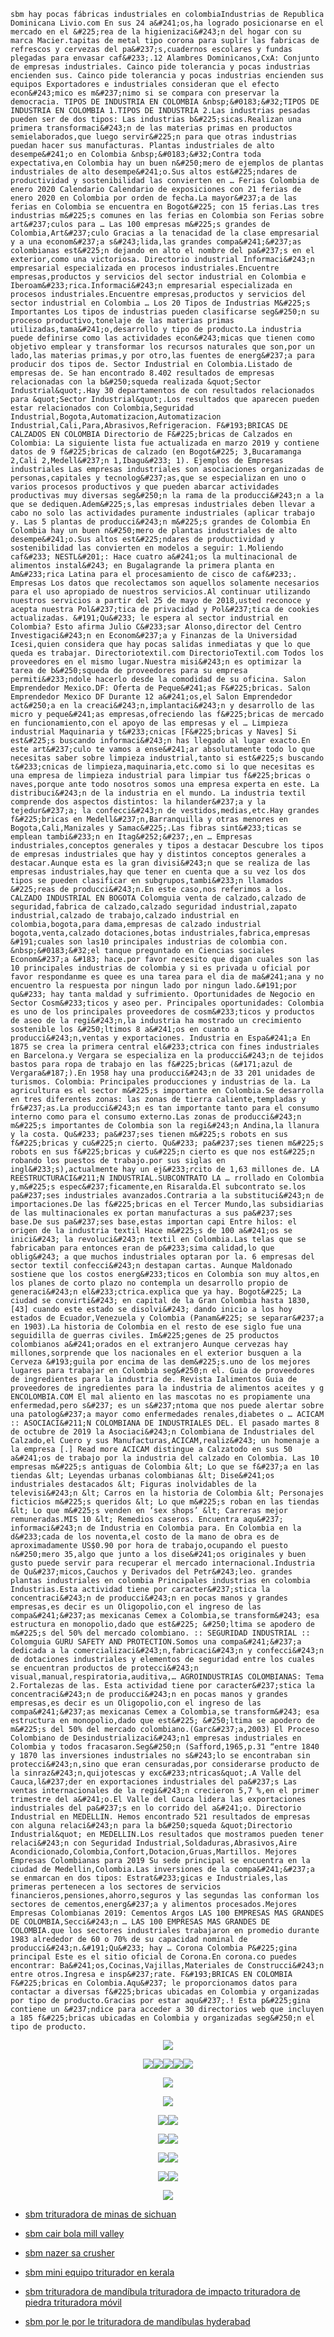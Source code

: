 
```
sbm hay pocas fábricas industriales en colombiaIndustrias de Republica Dominicana Livio.com En sus 24 a&#241;os,ha logrado posicionarse en el mercado en el &#225;rea de la higienizaci&#243;n del hogar con su marca Macier.tapitas de metal tipo corona para suplir las fabricas de refrescos y cervezas del pa&#237;s,cuadernos escolares y fundas plegadas para envasar caf&#233;.12 Alambres Dominicanos,CxA: Conjunto de empresas industriales. Cainco pide tolerancia y pocas industrias encienden sus. Cainco pide tolerancia y pocas industrias encienden sus equipos Exportadores e industriales consideran que el efecto econ&#243;mico es m&#237;nimo si se compara con preservar la democracia. TIPOS DE INDUSTRIA EN COLOMBIA &nbsp;&#0183;&#32;TIPOS DE INDUSTRIA EN COLOMBIA 1.TIPOS DE INDUSTRIA 2.Las industrias pesadas pueden ser de dos tipos: Las industrias b&#225;sicas.Realizan una primera transformaci&#243;n de las materias primas en productos semielaborados,que luego servir&#225;n para que otras industrias puedan hacer sus manufacturas. Plantas industriales de alto desempe&#241;o en Colombia &nbsp;&#0183;&#32;Contra toda expectativa,en Colombia hay un buen n&#250;mero de ejemplos de plantas industriales de alto desempe&#241;o.Sus altos est&#225;ndares de productividad y sostenibilidad las convierten en … Ferias Colombia de enero 2020 Calendario Calendario de exposiciones con 21 ferias de enero 2020 en Colombia por orden de fecha.La mayor&#237;a de las ferias en Colombia se encuentra en Bogot&#225; con 15 ferias.Las tres industrias m&#225;s comunes en las ferias en Colombia son Ferias sobre art&#237;culos para … Las 100 empresas m&#225;s grandes de Colombia,Art&#237;culo Gracias a la tenacidad de la clase empresarial y a una econom&#237;a s&#243;lida,las grandes compa&#241;&#237;as colombianas est&#225;n dejando en alto el nombre del pa&#237;s en el exterior,como una victoriosa. Directorio industrial Informaci&#243;n empresarial especializada en procesos industriales.Encuentre empresas,productos y servicios del sector industrial en Colombia e Iberoam&#233;rica.Informaci&#243;n empresarial especializada en procesos industriales.Encuentre empresas,productos y servicios del sector industrial en Colombia … Los 20 Tipos de Industrias M&#225;s Importantes Los tipos de industrias pueden clasificarse seg&#250;n su proceso productivo,tonelaje de las materias primas utilizadas,tama&#241;o,desarrollo y tipo de producto.La industria puede definirse como las actividades econ&#243;micas que tienen como objetivo emplear y transformar los recursos naturales que son,por un lado,las materias primas,y por otro,las fuentes de energ&#237;a para producir dos tipos de. Sector Industrial en Colombia.Listado de empresas de. Se han encontrado 8.402 resultados de empresas relacionadas con la b&#250;squeda realizada &quot;Sector Industrial&quot;.Hay 30 departamentos de con resultados relacionados para &quot;Sector Industrial&quot;.Los resultados que aparecen pueden estar relacionados con Colombia,Seguridad Industrial,Bogota,Automatizacion,Automatizacion Industrial,Cali,Para,Abrasivos,Refrigeracion. F&#193;BRICAS DE CALZADOS EN COLOMBIA Directorio de F&#225;bricas de Calzados en Colombia: La siguiente lista fue actualizada en marzo 2019 y contiene datos de 9 f&#225;bricas de calzado (en Bogot&#225; 3,Bucaramanga 2,Cali 2,Medell&#237;n 1,Ibagu&#233; 1). Ejemplos de Empresas industriales Las empresas industriales son asociaciones organizadas de personas,capitales y tecnolog&#237;as,que se especializan en uno o varios procesos productivos y que pueden abarcar actividades productivas muy diversas seg&#250;n la rama de la producci&#243;n a la que se dediquen.Adem&#225;s,las empresas industriales deben llevar a cabo no solo las actividades puramente industriales (aplicar trabajo y. Las 5 plantas de producci&#243;n m&#225;s grandes de Colombia En Colombia hay un buen n&#250;mero de plantas industriales de alto desempe&#241;o.Sus altos est&#225;ndares de productividad y sostenibilidad las convierten en modelos a seguir: 1.Moliendo caf&#233; NESTL&#201;: Hace cuatro a&#241;os la multinacional de alimentos instal&#243; en Bugalagrande la primera planta en Am&#233;rica Latina para el procesamiento de cisco de caf&#233;. Empresas Los datos que recolectamos son aquellos solamente necesarios para el uso apropiado de nuestros servicios.Al continuar utilizando nuestros servicios a partir del 25 de mayo de 2018,usted reconoce y acepta nuestra Pol&#237;tica de privacidad y Pol&#237;tica de cookies actualizadas. &#191;Qu&#233; le espera al sector industrial en Colombia? Esto afirma Julio C&#233;sar Alonso,director del Centro Investigaci&#243;n en Econom&#237;a y Finanzas de la Universidad Icesi,quien considera que hay pocas salidas inmediatas y que lo que queda es trabajar. Directoriotextil.com DirectorioTextil.com Todos los proveedores en el mismo lugar.Nuestra misi&#243;n es optimizar la tarea de b&#250;squeda de proveedores para su empresa permiti&#233;ndole hacerlo desde la comodidad de su oficina. Salon Emprendedor Mexico.DF: Oferta de Peque&#241;as F&#225;bricas. Salon Emprendedor Mexico DF Durante 12 a&#241;os,el Salon Emprendedor act&#250;a en la creaci&#243;n,implantaci&#243;n y desarrollo de las micro y peque&#241;as empresas,ofreciendo las f&#225;bricas de mercado en funcionamiento,con el apoyo de las empresas y el … Limpieza industrial Maquinaria y t&#233;cnicas [F&#225;bricas y Naves] Si est&#225;s buscando informaci&#243;n has llegado al lugar exacto.En este art&#237;culo te vamos a ense&#241;ar absolutamente todo lo que necesitas saber sobre limpieza industrial,tanto si est&#225;s buscando t&#233;cnicas de limpieza,maquinaria,etc.como si lo que necesitas es una empresa de limpieza industrial para limpiar tus f&#225;bricas o naves,porque ante todo nosotros somos una empresa experta en este. La distribuci&#243;n de la industria en el mundo. La industria textil comprende dos aspectos distintos: la hilander&#237;a y la tejedur&#237;a; la confecci&#243;n de vestidos,medias,etc.Hay grandes f&#225;bricas en Medell&#237;n,Barranquilla y otras menores en Bogota,Cali,Manizales y Samac&#225;.Las fibras sint&#233;ticas se emplean tambi&#233;n en Itag&#252;&#237;,en … Empresas industriales,conceptos generales y tipos a destacar Descubre los tipos de empresas industriales que hay y distintos conceptos generales a destacar.Aunque esta es la gran divisi&#243;n que se realiza de las empresas industriales,hay que tener en cuenta que a su vez los dos tipos se pueden clasificar en subgrupos,tambi&#233;n llamados &#225;reas de producci&#243;n.En este caso,nos referimos a los. CALZADO INDUSTRIAL EN BOGOTA Colomguia venta de calzado,calzado de seguridad,fabrica de calzado,calzado seguridad industrial,zapato industrial,calzado de trabajo,calzado industrial en colombia,bogota,para dama,empresas de calzado industrial bogota,venta,calzado dotaciones,botas industriales,fabrica,empresas &#191;cuales son las10 principales industrias de colombia con. &nbsp;&#0183;&#32;el tanque preguntado en Ciencias sociales Econom&#237;a &#183; hace.por favor necesito que digan cuales son las 10 principales industrias de colombia y si es privada u oficial por favor respondanme es quee es una tarea para el dia de ma&#241;ana y no encuentro la respuesta por ningun lado por ningun lado.&#191;por qu&#233; hay tanta maldad y sufrimiento. Oportunidades de Negocio en Sector Cosm&#233;ticos y aseo per. Principales oportunidades: Colombia es uno de los principales proveedores de cosm&#233;ticos y productos de aseo de la regi&#243;n,la industria ha mostrado un crecimiento sostenible los &#250;ltimos 8 a&#241;os en cuanto a producci&#243;n,ventas y exportaciones. Industria en Espa&#241;a En 1875 se crea la primera central el&#233;ctrica con fines industriales en Barcelona.y Vergara se especializa en la producci&#243;n de tejidos bastos para ropa de trabajo en las f&#225;bricas (&#171;azul de Vergara&#187;).En 1958 hay una producci&#243;n de 33 201 unidades de turismos. Colombia: Principales producciones y industrias de la. La agricultura es el sector m&#225;s importante en Colombia.Se desarrolla en tres diferentes zonas: las zonas de tierra caliente,templadas y fr&#237;as.La producci&#243;n es tan importante tanto para el consumo interno como para el consumo externo.Las zonas de producci&#243;n m&#225;s importantes de Colombia son la regi&#243;n Andina,la llanura y la costa. Qu&#233; pa&#237;ses tienen m&#225;s robots en sus f&#225;bricas y cu&#225;n cierto. Qu&#233; pa&#237;ses tienen m&#225;s robots en sus f&#225;bricas y cu&#225;n cierto es que nos est&#225;n robando los puestos de trabajo.por sus siglas en ingl&#233;s),actualmente hay un ej&#233;rcito de 1,63 millones de. LA REESTRUCTURACI&#211;N INDUSTRIAL.SUBCONTRATO LA … rrollado en Colombia y,m&#225;s espec&#237;ficamente,en Risaralda.El subcontrato se.los pa&#237;ses industriales avanzados.Contraria a la substituci&#243;n de importaciones.De las f&#225;bricas en el Tercer Mundo,las subsidiarias de las multinacionales ex portan manufacturas a sus pa&#237;ses base.De sus pa&#237;ses base,estas importan capi Entre hilos: el origen de la industria textil Hace m&#225;s de 100 a&#241;os se inici&#243; la revoluci&#243;n textil en Colombia.Las telas que se fabricaban para entonces eran de p&#233;sima calidad,lo que oblig&#243; a que muchos industriales optaran por la. 6 empresas del sector textil confecci&#243;n destapan cartas. Aunque Maldonado sostiene que los costos energ&#233;ticos en Colombia son muy altos,en los planes de corto plazo no contempla un desarrollo propio de generaci&#243;n el&#233;ctrica.explica que ya hay. Bogot&#225; La ciudad se convirti&#243; en capital de la Gran Colombia hasta 1830,[43] cuando este estado se disolvi&#243; dando inicio a los hoy estados de Ecuador,Venezuela y Colombia (Panam&#225; se separar&#237;a en 1903).La historia de Colombia en el resto de ese siglo fue una seguidilla de guerras civiles. Im&#225;genes de 25 productos colombianos a&#241;orados en el extranjero Aunque cervezas hay millones,sorprende que los nacionales en el exterior busquen a la Cerveza &#193;guila por encima de las dem&#225;s.uno de los mejores lugares para trabajar en Colombia seg&#250;n el. Guia de proveedores de ingredientes para la industria de. Revista Ialimentos Guia de proveedores de ingredientes para la industria de alimentos aceites y g ENCOLOMBIA.COM El mal aliento en las mascotas no es propiamente una enfermedad,pero s&#237; es un s&#237;ntoma que nos puede alertar sobre una patolog&#237;a mayor como enfermedades renales,diabetes o … ACICAM :: ASOCIACI&#211;N COLOMBIANA DE INDUSTRIALES DEL. El pasado martes 8 de octubre de 2019 la Asociaci&#243;n Colombiana de Industriales del Calzado,el Cuero y sus Manufacturas,ACICAM,realiz&#243; un homenaje a la empresa [.] Read more ACICAM distingue a Calzatodo en sus 50 a&#241;os de trabajo por la industria del calzado en Colombia. Las 10 empresas m&#225;s antiguas de Colombia &lt; Lo que se f&#237;a en las tiendas &lt; Leyendas urbanas colombianas &lt; Dise&#241;os industriales destacados &lt; Figuras inolvidables de la televisi&#243;n &lt; Carros en la historia de Colombia &lt; Personajes ficticios m&#225;s queridos &lt; Lo que m&#225;s roban en las tiendas &lt; Lo que m&#225;s venden en ‘sex shops’ &lt; Carreras mejor remuneradas.MIS 10 &lt; Remedios caseros. Encuentra aqu&#237; informaci&#243;n de Industria en Colombia para. En Colombia en la d&#233;cada de los noventa,el costo de la mano de obra es de aproximadamente US$0.90 por hora de trabajo,ocupando el puesto n&#250;mero 35,algo que junto a los dise&#241;os originales y buen gusto puede servir para recuperar el mercado internacional.Industria de Qu&#237;micos,Cauchos y Derivados del Petr&#243;leo. grandes plantas industriales en colombia Principales industrias en colombia Industrias.Esta actividad tiene por caracter&#237;stica la concentraci&#243;n de producci&#243;n en pocas manos y grandes empresas,es decir es un Oligopolio,con el ingreso de las compa&#241;&#237;as mexicanas Cemex a Colombia,se transform&#243; esa estructura en monopolio,dado que est&#225; &#250;ltima se apodero de m&#225;s del 50% del mercado colombiano. :: SEGURIDAD INDUSTRIAL :: Colomguia GURU SAFETY AND PROTECTION.Somos una compa&#241;&#237;a dedicada a la comercializaci&#243;n,fabricaci&#243;n y confecci&#243;n de dotaciones industriales y elementos de seguridad entre los cuales se encuentran productos de protecci&#243;n visual,manual,respiratoria,auditiva,… AGROINDUSTRIAS COLOMBIANAS: Tema 2.Fortalezas de las. Esta actividad tiene por caracter&#237;stica la concentraci&#243;n de producci&#243;n en pocas manos y grandes empresas,es decir es un Oligopolio,con el ingreso de las compa&#241;&#237;as mexicanas Cemex a Colombia,se transform&#243; esa estructura en monopolio,dado que est&#225; &#250;ltima se apodero de m&#225;s del 50% del mercado colombiano.(Garc&#237;a,2003) El Proceso Colombiano de Desindustrializaci&#243;n1 empresas industriales en Colombia y todos fracasaron.Seg&#250;n (Safford,1965,p.31 “entre 1840 y 1870 las inversiones industriales no s&#243;lo se encontraban sin protecci&#243;n,sino que eran censuradas,por considerarse producto de la sinraz&#243;n,quijotescas y exc&#233;ntricas&quot;.A Valle del Cauca,l&#237;der en exportaciones industriales del pa&#237;s Las ventas internacionales de la regi&#243;n crecieron 5,7 %,en el primer trimestre del a&#241;o.El Valle del Cauca lidera las exportaciones industriales del pa&#237;s en lo corrido del a&#241;o. Directorio Industrial en MEDELLIN. Hemos encontrado 521 resultados de empresas con alguna relaci&#243;n para la b&#250;squeda &quot;Directorio Industrial&quot; en MEDELLIN.Los resultados que mostramos pueden tener relaci&#243;n con Seguridad Industrial,Soldaduras,Abrasivos,Aire Acondicionado,Colombia,Confort,Dotacion,Gruas,Martillos. Mejores Empresas Colombianas para 2019 Su sede principal se encuentra en la ciudad de Medellin,Colombia.Las inversiones de la compa&#241;&#237;a se enmarcan en dos tipos: Estrat&#233;gicas e Industriales,las primeras pertenecen a los sectores de servicios financieros,pensiones,ahorro,seguros y las segundas las conforman los sectores de cementos,energ&#237;a y alimentos procesados.Mejores Empresas Colombianas 2019: Cementos Argos LAS 100 EMPRESAS MAS GRANDES DE COLOMBIA,Secci&#243;n … LAS 100 EMPRESAS MAS GRANDES DE COLOMBIA.que los sectores industriales trabajaron en promedio durante 1983 alrededor de 60 o 70% de su capacidad nominal de producci&#243;n.&#191;Qu&#233; hay … Corona Colombia P&#225;gina principal Este es el sitio oficial de Corona.En corona.co puedes encontrar: Ba&#241;os,Cocinas,Vajillas,Materiales de Construcci&#243;n entre otros.Ingresa e insp&#237;rate. F&#193;BRICAS EN COLOMBIA F&#225;bricas en Colombia.Aqu&#237; le proporcionamos datos para contactar a diversas f&#225;bricas ubicadas en Colombia y organizadas por tipo de producto.Gracias por estar aqu&#237;.! Esta p&#225;gina contiene un &#237;ndice para acceder a 30 directorios web que incluyen a 185 f&#225;bricas ubicadas en Colombia y organizadas seg&#250;n el tipo de producto. 
```

<div align="center">

<a href="https://es-crusher.shibang-china.com/github&k=sbm+hay+pocas+f%C3%A1bricas+industriales+en+colombia"><img src="https://static.shibang-china.com/es/crusher/logo.jpg"></a>

<a href="https://es-crusher.shibang-china.com/github&k=sbm+hay+pocas+f%C3%A1bricas+industriales+en+colombia"><img src="https://static.shibang-china.com/es/crusher/index.jpg"></a><a href="https://es-crusher.shibang-china.com/material.htmlgithub&k=sbm+hay+pocas+f%C3%A1bricas+industriales+en+colombia"><img src="https://static.shibang-china.com/es/crusher/material.jpg"></a><a href="https://es-crusher.shibang-china.com/application.htmlgithub&k=sbm+hay+pocas+f%C3%A1bricas+industriales+en+colombia"><img src="https://static.shibang-china.com/es/crusher/application.jpg"></a><a href="https://es-crusher.shibang-china.com/aboutus.htmlgithub&k=sbm+hay+pocas+f%C3%A1bricas+industriales+en+colombia"><img src="https://static.shibang-china.com/es/crusher/aboutus.jpg"></a><a href="https://es-crusher.shibang-china.com/contact.htmlgithub&k=sbm+hay+pocas+f%C3%A1bricas+industriales+en+colombia"><img src="https://static.shibang-china.com/es/crusher/contact.jpg"></a>

<a href="https://es-crusher.shibang-china.com/github&k=sbm+hay+pocas+f%C3%A1bricas+industriales+en+colombia"><img src="https://static.shibang-china.com/es/crusher/banner.jpg"></a>

<a href="https://swt.shibang-china.com/github&k=sbm+hay+pocas+f%C3%A1bricas+industriales+en+colombia"><img src="https://static.shibang-china.com/es/crusher/text.jpg"></a>

<a href="https://swt.shibang-china.com/github&k=sbm+hay+pocas+f%C3%A1bricas+industriales+en+colombia"><img src="https://static.shibang-china.com/es/crusher/chat.jpg"></a><a href="https://es-crusher.shibang-china.com/contact.htmlgithub&k=sbm+hay+pocas+f%C3%A1bricas+industriales+en+colombia"><img src="https://static.shibang-china.com/es/crusher/message.jpg"></a>

<a href="https://es-crusher.shibang-china.com/products/pe.htmlgithub&k=sbm+hay+pocas+f%C3%A1bricas+industriales+en+colombia"><img src="https://static.shibang-china.com/es/crusher/pe.jpg"></a><a href="https://es-crusher.shibang-china.com/products/pf.htmlgithub&k=sbm+hay+pocas+f%C3%A1bricas+industriales+en+colombia"><img src="https://static.shibang-china.com/es/crusher/pf.jpg"></a>

<a href="https://es-crusher.shibang-china.com/products/hpt.htmlgithub&k=sbm+hay+pocas+f%C3%A1bricas+industriales+en+colombia"><img src="https://static.shibang-china.com/es/crusher/hpt.jpg"></a><a href="https://es-crusher.shibang-china.com/products/vsi.htmlgithub&k=sbm+hay+pocas+f%C3%A1bricas+industriales+en+colombia"><img src="https://static.shibang-china.com/es/crusher/vsi.jpg"></a>

<a href="https://es-crusher.shibang-china.com/products/klv.htmlgithub&k=sbm+hay+pocas+f%C3%A1bricas+industriales+en+colombia"><img src="https://static.shibang-china.com/es/crusher/klv.jpg"></a><a href="https://es-crusher.shibang-china.com/products/portable.htmlgithub&k=sbm+hay+pocas+f%C3%A1bricas+industriales+en+colombia"><img src="https://static.shibang-china.com/es/crusher/portable.jpg"></a>

<a href="https://swt.shibang-china.com/github&k=sbm+hay+pocas+f%C3%A1bricas+industriales+en+colombia"><img src="https://static.shibang-china.com/es/crusher/case.jpg"></a>

</div>


* [sbm trituradora de minas de sichuan](sbm%20trituradora%20de%20minas%20de%20sichuan.md)

* [sbm cair bola mill valley](sbm%20cair%20bola%20mill%20valley.md)

* [sbm nazer sa crusher](sbm%20nazer%20sa%20crusher.md)

* [sbm mini equipo triturador en kerala](sbm%20mini%20equipo%20triturador%20en%20kerala.md)

* [sbm trituradora de mandíbula trituradora de impacto trituradora de piedra trituradora móvil](sbm%20trituradora%20de%20mand%C3%ADbula%20trituradora%20de%20impacto%20trituradora%20de%20piedra%20trituradora%20m%C3%B3vil.md)

* [sbm por le por le trituradora de mandíbulas hyderabad](sbm%20por%20le%20por%20le%20trituradora%20de%20mand%C3%ADbulas%20hyderabad.md)